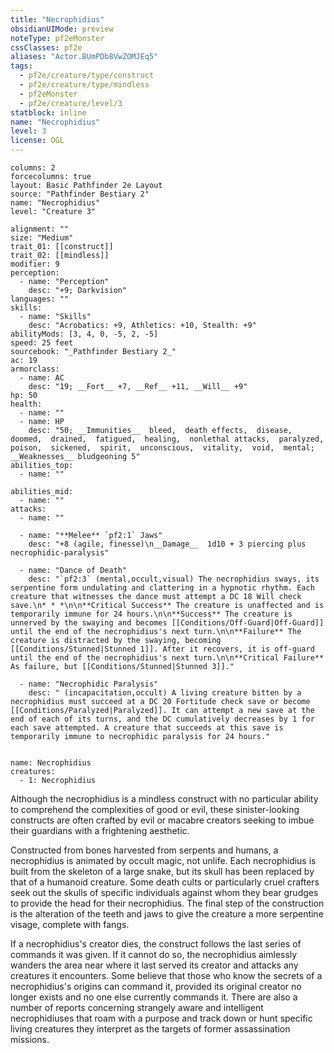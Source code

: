 ```yaml
---
title: "Necrophidius"
obsidianUIMode: preview
noteType: pf2eMonster
cssClasses: pf2e
aliases: "Actor.BUmPDb8VwZOMJEq5" 
tags:
  - pf2e/creature/type/construct
  - pf2e/creature/type/mindless
  - pf2eMonster
  - pf2e/creature/level/3
statblock: inline
name: "Necrophidius"
level: 3
license: OGL
---
```


```statblock
columns: 2
forcecolumns: true
layout: Basic Pathfinder 2e Layout
source: "Pathfinder Bestiary 2"
name: "Necrophidius"
level: "Creature 3"

alignment: ""
size: "Medium"
trait_01: [[construct]]
trait_02: [[mindless]]
modifier: 9
perception:
  - name: "Perception"
    desc: "+9; Darkvision"
languages: ""
skills:
  - name: "Skills"
    desc: "Acrobatics: +9, Athletics: +10, Stealth: +9"
abilityMods: [3, 4, 0, -5, 2, -5]
speed: 25 feet
sourcebook: "_Pathfinder Bestiary 2_"
ac: 19
armorclass:
  - name: AC
    desc: "19; __Fort__ +7, __Ref__ +11, __Will__ +9"
hp: 50
health:
  - name: ""
  - name: HP
    desc: "50; __Immunities__  bleed,  death effects,  disease,  doomed,  drained,  fatigued,  healing,  nonlethal attacks,  paralyzed,  poison,  sickened,  spirit,  unconscious,  vitality,  void,  mental; __Weaknesses__ bludgeoning 5"
abilities_top:
  - name: ""

abilities_mid:
  - name: ""
attacks:
  - name: ""

  - name: "**Melee** `pf2:1` Jaws"
    desc: "+8 (agile, finesse)\n__Damage__  1d10 + 3 piercing plus necrophidic-paralysis"

  - name: "Dance of Death"
    desc: "`pf2:3` (mental,occult,visual) The necrophidius sways, its serpentine form undulating and clattering in a hypnotic rhythm. Each creature that witnesses the dance must attempt a DC 18 Will check save.\n* * *\n\n**Critical Success** The creature is unaffected and is temporarily immune for 24 hours.\n\n**Success** The creature is unnerved by the swaying and becomes [[Conditions/Off-Guard|Off-Guard]] until the end of the necrophidius's next turn.\n\n**Failure** The creature is distracted by the swaying, becoming [[Conditions/Stunned|Stunned 1]]. After it recovers, it is off-guard until the end of the necrophidius's next turn.\n\n**Critical Failure** As failure, but [[Conditions/Stunned|Stunned 3]]."

  - name: "Necrophidic Paralysis"
    desc: " (incapacitation,occult) A living creature bitten by a necrophidius must succeed at a DC 20 Fortitude check save or become [[Conditions/Paralyzed|Paralyzed]]. It can attempt a new save at the end of each of its turns, and the DC cumulatively decreases by 1 for each save attempted. A creature that succeeds at this save is temporarily immune to necrophidic paralysis for 24 hours."
 
```

```encounter-table
name: Necrophidius
creatures:
  - 1: Necrophidius
```



Although the necrophidius is a mindless construct with no particular ability to comprehend the complexities of good or evil, these sinister-looking constructs are often crafted by evil or macabre creators seeking to imbue their guardians with a frightening aesthetic.

Constructed from bones harvested from serpents and humans, a necrophidius is animated by occult magic, not unlife. Each necrophidius is built from the skeleton of a large snake, but its skull has been replaced by that of a humanoid creature. Some death cults or particularly cruel crafters seek out the skulls of specific individuals against whom they bear grudges to provide the head for their necrophidius. The final step of the construction is the alteration of the teeth and jaws to give the creature a more serpentine visage, complete with fangs.

If a necrophidius's creator dies, the construct follows the last series of commands it was given. If it cannot do so, the necrophidius aimlessly wanders the area near where it last served its creator and attacks any creatures it encounters. Some believe that those who know the secrets of a necrophidius's origins can command it, provided its original creator no longer exists and no one else currently commands it. There are also a number of reports concerning strangely aware and intelligent necrophidiuses that roam with a purpose and track down or hunt specific living creatures they interpret as the targets of former assassination missions.
